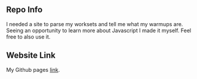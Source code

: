 ## Repo Info
I needed a site to parse my worksets and tell me what my warmups are. Seeing an opportunity to learn more about Javascript I made it myself. Feel free to also use it.


## Website Link
My Github pages [link](https://eliya-g.github.io/Barbell-Workout-Planner/).
